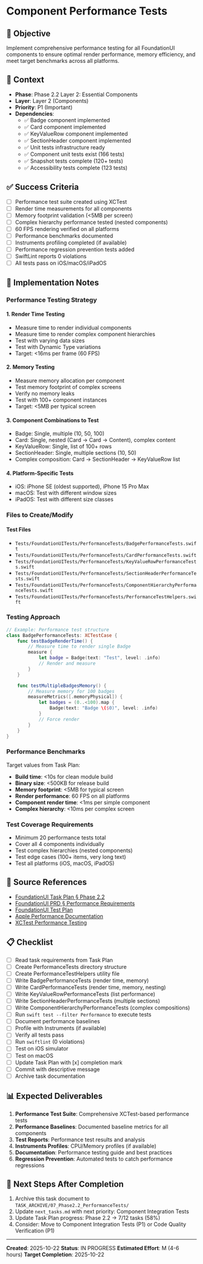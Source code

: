 # Component Performance Tests

## 🎯 Objective
Implement comprehensive performance testing for all FoundationUI components to ensure optimal render performance, memory efficiency, and meet target benchmarks across all platforms.

## 🧩 Context
- **Phase**: Phase 2.2 Layer 2: Essential Components
- **Layer**: Layer 2 (Components)
- **Priority**: P1 (Important)
- **Dependencies**:
  - ✅ Badge component implemented
  - ✅ Card component implemented
  - ✅ KeyValueRow component implemented
  - ✅ SectionHeader component implemented
  - ✅ Unit tests infrastructure ready
  - ✅ Component unit tests exist (166 tests)
  - ✅ Snapshot tests complete (120+ tests)
  - ✅ Accessibility tests complete (123 tests)

## ✅ Success Criteria
- [ ] Performance test suite created using XCTest
- [ ] Render time measurements for all components
- [ ] Memory footprint validation (<5MB per screen)
- [ ] Complex hierarchy performance tested (nested components)
- [ ] 60 FPS rendering verified on all platforms
- [ ] Performance benchmarks documented
- [ ] Instruments profiling completed (if available)
- [ ] Performance regression prevention tests added
- [ ] SwiftLint reports 0 violations
- [ ] All tests pass on iOS/macOS/iPadOS

## 🔧 Implementation Notes

### Performance Testing Strategy

#### 1. Render Time Testing
- Measure time to render individual components
- Measure time to render complex component hierarchies
- Test with varying data sizes
- Test with Dynamic Type variations
- Target: <16ms per frame (60 FPS)

#### 2. Memory Testing
- Measure memory allocation per component
- Test memory footprint of complex screens
- Verify no memory leaks
- Test with 100+ component instances
- Target: <5MB per typical screen

#### 3. Component Combinations to Test
- Badge: Single, multiple (10, 50, 100)
- Card: Single, nested (Card → Card → Content), complex content
- KeyValueRow: Single, list of 100+ rows
- SectionHeader: Single, multiple sections (10, 50)
- Complex composition: Card → SectionHeader → KeyValueRow list

#### 4. Platform-Specific Tests
- iOS: iPhone SE (oldest supported), iPhone 15 Pro Max
- macOS: Test with different window sizes
- iPadOS: Test with different size classes

### Files to Create/Modify

#### Test Files
- `Tests/FoundationUITests/PerformanceTests/BadgePerformanceTests.swift`
- `Tests/FoundationUITests/PerformanceTests/CardPerformanceTests.swift`
- `Tests/FoundationUITests/PerformanceTests/KeyValueRowPerformanceTests.swift`
- `Tests/FoundationUITests/PerformanceTests/SectionHeaderPerformanceTests.swift`
- `Tests/FoundationUITests/PerformanceTests/ComponentHierarchyPerformanceTests.swift`
- `Tests/FoundationUITests/PerformanceTests/PerformanceTestHelpers.swift`

### Testing Approach

```swift
// Example: Performance test structure
class BadgePerformanceTests: XCTestCase {
    func testBadgeRenderTime() {
        // Measure time to render single Badge
        measure {
            let badge = Badge(text: "Test", level: .info)
            // Render and measure
        }
    }

    func testMultipleBadgesMemory() {
        // Measure memory for 100 badges
        measureMetrics([.memoryPhysical]) {
            let badges = (0..<100).map {
                Badge(text: "Badge \($0)", level: .info)
            }
            // Force render
        }
    }
}
```

### Performance Benchmarks

Target values from Task Plan:
- **Build time**: <10s for clean module build
- **Binary size**: <500KB for release build
- **Memory footprint**: <5MB for typical screen
- **Render performance**: 60 FPS on all platforms
- **Component render time**: <1ms per simple component
- **Complex hierarchy**: <10ms per complex screen

### Test Coverage Requirements
- Minimum 20 performance tests total
- Cover all 4 components individually
- Test complex hierarchies (nested components)
- Test edge cases (100+ items, very long text)
- Test all platforms (iOS, macOS, iPadOS)

## 🧠 Source References
- [FoundationUI Task Plan § Phase 2.2](../../../DOCS/AI/ISOViewer/FoundationUI_TaskPlan.md#22-layer-2-essential-components-molecules)
- [FoundationUI PRD § Performance Requirements](../../../DOCS/AI/ISOViewer/FoundationUI_PRD.md)
- [FoundationUI Test Plan](../../../DOCS/AI/ISOViewer/FoundationUI_TestPlan.md)
- [Apple Performance Documentation](https://developer.apple.com/documentation/xcode/improving-your-app-s-performance)
- [XCTest Performance Testing](https://developer.apple.com/documentation/xctest/performance_tests)

## 📋 Checklist
- [ ] Read task requirements from Task Plan
- [ ] Create PerformanceTests directory structure
- [ ] Create PerformanceTestHelpers utility file
- [ ] Write BadgePerformanceTests (render time, memory)
- [ ] Write CardPerformanceTests (render time, memory, nesting)
- [ ] Write KeyValueRowPerformanceTests (list performance)
- [ ] Write SectionHeaderPerformanceTests (multiple sections)
- [ ] Write ComponentHierarchyPerformanceTests (complex compositions)
- [ ] Run `swift test --filter Performance` to execute tests
- [ ] Document performance baselines
- [ ] Profile with Instruments (if available)
- [ ] Verify all tests pass
- [ ] Run `swiftlint` (0 violations)
- [ ] Test on iOS simulator
- [ ] Test on macOS
- [ ] Update Task Plan with [x] completion mark
- [ ] Commit with descriptive message
- [ ] Archive task documentation

## 📊 Expected Deliverables
1. **Performance Test Suite**: Comprehensive XCTest-based performance tests
2. **Performance Baselines**: Documented baseline metrics for all components
3. **Test Reports**: Performance test results and analysis
4. **Instruments Profiles**: CPU/Memory profiles (if available)
5. **Documentation**: Performance testing guide and best practices
6. **Regression Prevention**: Automated tests to catch performance regressions

## 🚀 Next Steps After Completion
1. Archive this task document to `TASK_ARCHIVE/07_Phase2.2_PerformanceTests/`
2. Update `next_tasks.md` with next priority: Component Integration Tests
3. Update Task Plan progress: Phase 2.2 → 7/12 tasks (58%)
4. Consider: Move to Component Integration Tests (P1) or Code Quality Verification (P1)

---

**Created**: 2025-10-22
**Status**: IN PROGRESS
**Estimated Effort**: M (4-6 hours)
**Target Completion**: 2025-10-22

